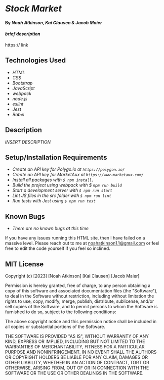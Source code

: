 # _Stock Market_

#### By _**Noah Atkinson, Kai Clausen & Jacob Maier**_

#### _brief description_

https:// link

## Technologies Used

* _HTML_
* _CSS_
* _Bootstrap_
* _JavaScript_
* _webpack_
* _node.js_
* _eslint_
* _Jest_
* _Babel_

## Description

_INSERT DESCRIPTION_

## Setup/Installation Requirements

* _Create an API key for Polygo.io at `https://polygon.io/`_
* _Create an API key for MarketAux at `https://www.marketaux.com/`_
* _Install all packages with `$ npm install.`_
* _Build the project using webpack with $ `npm run build`_
* _Start a development server with `$ npm run start`_
* _Lint JS files in the src folder with `$ npm run lint`_
* _Run tests with Jest using `$ npm run test`_ 


## Known Bugs

* _There are no known bugs at this time_


If you have any issues running this HTML site, then I have failed on a massive level. Please reach out to me at noahatkinson1.1@gmail.com or feel free to edit the code yourself if you feel so inclined.

## MIT License

Copyright (c) [2023] [Noah Atkinson] [Kai Clausen] [Jacob Maier]

Permission is hereby granted, free of charge, to any person obtaining a copy
of this software and associated documentation files (the "Software"), to deal
in the Software without restriction, including without limitation the rights
to use, copy, modify, merge, publish, distribute, sublicense, and/or sell
copies of the Software, and to permit persons to whom the Software is
furnished to do so, subject to the following conditions:

The above copyright notice and this permission notice shall be included in all
copies or substantial portions of the Software.

THE SOFTWARE IS PROVIDED "AS IS", WITHOUT WARRANTY OF ANY KIND, EXPRESS OR
IMPLIED, INCLUDING BUT NOT LIMITED TO THE WARRANTIES OF MERCHANTABILITY,
FITNESS FOR A PARTICULAR PURPOSE AND NONINFRINGEMENT. IN NO EVENT SHALL THE
AUTHORS OR COPYRIGHT HOLDERS BE LIABLE FOR ANY CLAIM, DAMAGES OR OTHER
LIABILITY, WHETHER IN AN ACTION OF CONTRACT, TORT OR OTHERWISE, ARISING FROM,
OUT OF OR IN CONNECTION WITH THE SOFTWARE OR THE USE OR OTHER DEALINGS IN THE
SOFTWARE.
